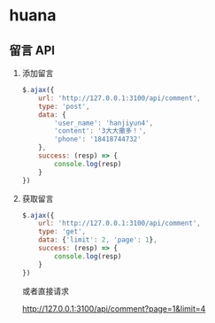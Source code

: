 # huana

## 留言 API

1. 添加留言

    ```js
    $.ajax({
        url: 'http://127.0.0.1:3100/api/comment',
        type: 'post',
        data: {
            'user_name': 'hanjiyun4',
            'content': '3大大撒多！',
            'phone': '18418744732'
        },
        success: (resp) => {
            console.log(resp)
        }
    })
    ```


2. 获取留言

    ```js
    $.ajax({
        url: 'http://127.0.0.1:3100/api/comment',
        type: 'get',
        data: {'limit': 2, 'page': 1},
        success: (resp) => {
            console.log(resp)
        }
    })
    ```

    或者直接请求

    http://127.0.0.1:3100/api/comment?page=1&limit=4